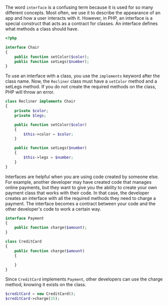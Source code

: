 The word `interface` is a confusing term because it is used for so many different concepts.
Most often, we use it to describe the appearance of an app and how a user interacts with it.
However, in PHP, an interface is a special construct that acts as a contract for classes.
An interface defines what methods a class should have.
```php
<?php

interface Chair
{
    public function setColor($color);
    public function setLegs($number);
}
```

To use an interface with a class, you use the `implements` keyword after the class name.
Now, the `Recliner` class must have a `setColor` method and a setLegs method.
If you do not create the required methods on the class, PHP will throw an error.
```php
class Recliner implements Chair
{
    private $color;
    private $legs;

    public function setColor($color)
    {
        $this->color = $color;
    }

    public function setLegs($number)
    {
        $this->legs = $number;
    }
}
```

Interfaces are helpful when you are using code created by someone else.
For example, another developer may have created code that manages online payments, but they want to give you
the ability to create your own payment class that works with their code. In that case, the developer
creates an interface with all the required methods they need to charge a payment. The interface
becomes a contract between your code and the other developer's code to work a certain way.
```php
interface Payment
{
    public function charge($amount);
}

class CreditCard
{
    public function charge($amount)
    {

    }
}
```

Since `CreditCard` implements `Payment`, other developers can use the charge method, knowing it exists on the class.
```php
$creditCard = new CreditCard();
$creditCard->charge(25);
```
